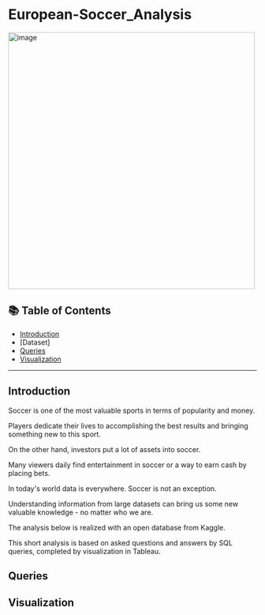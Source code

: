 # European-Soccer_Analysis

<img src="" width="500" height="520" alt="image">

## 📚 Table of Contents
- [Introduction](#Introduction)
- [Dataset]
- [Queries](#Queries)
- [Visualization](#Visualization)

***

## Introduction
Soccer is one of the most valuable sports in terms of popularity and money.

Players dedicate their lives to accomplishing the best results and bringing something new to this sport.

On the other hand, investors put a lot of assets into soccer.

Many viewers daily find entertainment in soccer or a way to earn cash by placing bets.

In today's world data is everywhere. Soccer is not an exception.

Understanding information from large datasets can bring us some new valuable knowledge - no matter who we are.


The analysis below is realized with an open database from Kaggle.

This short analysis is based on asked questions and answers by SQL queries, completed by visualization in Tableau.

## Queries

## Visualization
